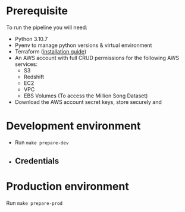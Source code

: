 # Prerequisite
To run the pipeline you will need:
- Python 3.10.7
- Pyenv to manage python versions & virtual environment
- Terraform ([installation guide](https://developer.hashicorp.com/terraform/downloads?product_intent=terraform))
- An AWS account with full CRUD permissions for the following AWS services:
    - S3
    - Redshift
    - EC2
    - VPC
    - EBS Volumes (To access the Million Song Dataset)
- Download the AWS account secret keys, store securely and 


# Development environment
- Run `make prepare-dev`
- Credentials
    - 


# Production environment
Run `make prepare-prod`